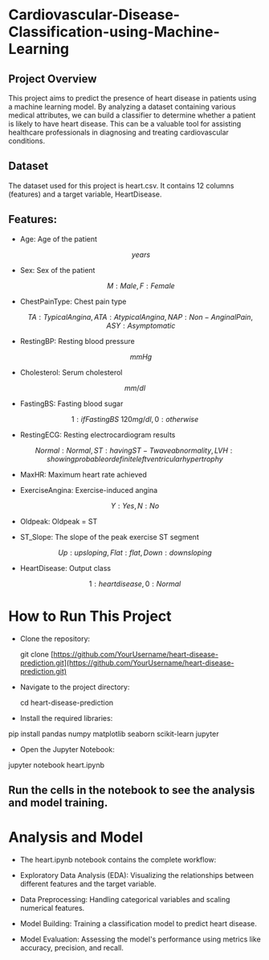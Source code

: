 # Cardiovascular-Disease-Classification-using-Machine-Learning

## Project Overview

This project aims to predict the presence of heart disease in patients using a machine learning model. By analyzing a dataset containing various medical attributes, we can build a classifier to determine whether a patient is likely to have heart disease. This can be a valuable tool for assisting healthcare professionals in diagnosing and treating cardiovascular conditions.

## Dataset

The dataset used for this project is heart.csv. It contains 12 columns (features) and a target variable, HeartDisease.

## Features:

* Age: Age of the patient 

  $$years$$

* Sex: Sex of the patient 

  $$M: Male, F: Female$$

* ChestPainType: Chest pain type 

  $$TA: Typical Angina, ATA: Atypical Angina, NAP: Non-Anginal Pain, ASY: Asymptomatic$$

* RestingBP: Resting blood pressure 

  $$mm Hg$$

* Cholesterol: Serum cholesterol 

 $$mm/dl$$

* FastingBS: Fasting blood sugar 

 $$1: if FastingBS \> 120 mg/dl, 0: otherwise$$

* RestingECG: Resting electrocardiogram results 

 $$Normal: Normal, ST: having ST-T wave abnormality, LVH: showing probable or definite left ventricular hypertrophy$$

* MaxHR: Maximum heart rate achieved

* ExerciseAngina: Exercise-induced angina 

 $$Y: Yes, N: No$$

* Oldpeak: Oldpeak = ST

* ST_Slope: The slope of the peak exercise ST segment 

 $$Up: upsloping, Flat: flat, Down: downsloping$$

* HeartDisease: Output class 

 $$1: heart disease, 0: Normal$$

# How to Run This Project

* Clone the repository:

  git clone [https://github.com/YourUsername/heart-disease-prediction.git](https://github.com/YourUsername/heart-disease-prediction.git)

* Navigate to the project directory:

  cd heart-disease-prediction

* Install the required libraries:

 pip install pandas numpy matplotlib seaborn scikit-learn jupyter

* Open the Jupyter Notebook:

 jupyter notebook heart.ipynb

## Run the cells in the notebook to see the analysis and model training.


# Analysis and Model

* The heart.ipynb notebook contains the complete workflow:

* Exploratory Data Analysis (EDA): Visualizing the relationships between different features and the target variable.

* Data Preprocessing: Handling categorical variables and scaling numerical features.

* Model Building: Training a classification model to predict heart disease.

* Model Evaluation: Assessing the model's performance using metrics like accuracy, precision, and recall.
